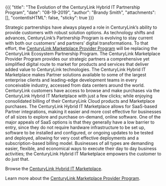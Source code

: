 {{{
"title": "The Evolution of the CenturyLink Hybrid IT Partnership Program",
"date": "08-19-2019",
"author": "Brandy Smith",
"attachments": [],
"contentIsHTML": false,
"sticky": true
}}}

Strategic partnerships have always played a role in CenturyLink’s ability to provide customers with robust solution options. As technology shifts and advances, CenturyLink’s Partnership Program is evolving to stay current with both our customers’ and partners’ digital transformations.
To that effort, the [CenturyLink Marketplace Provider Program](https://www.ctl.io/marketplace-program/) will be replacing the CenturyLink Ecosystem Partnership Program. The CenturyLink Marketplace Provider Program provides our strategic partners a comprehensive yet simplified digital route to market for products and services that deliver added value to CenturyLink technologies.
The CenturyLink Hybrid IT Marketplace makes Partner solutions available to some of the largest enterprise clients and leading-edge development teams in every conceivable industry, accessed from data centers around the world. CenturyLink customers have access to browse and make purchases via the CenturyLink Hybrid IT Marketplace with just a few clicks; while enjoying consolidated billing of their CenturyLink Cloud products and Marketplace purchases. The CenturyLink Hybrid IT Marketplace allows for SaaS-based Partner integrations, making it easier and more cost effective for businesses of all sizes to explore and purchase on-demand, online software. One of the major appeals of SaaS options is that they generally have a low barrier to entry, since they do not require hardware infrastructure to be set up, software to be installed and configured, or ongoing updates to be tested and deployed, allowing for very cost effective deployments and a subscription-based billing model.
Businesses of all types are demanding easier, flexible, and economical ways to execute their day to day business activities; the CenturyLink Hybrid IT Marketplace empowers the customer to do just that.

Browse the [CenturyLink Hybrid IT Marketplace](https://www.ctl.io/marketplace/).

Learn more about the [CenturyLink Marketplace Provider Program](https://www.ctl.io/marketplace-program/).

